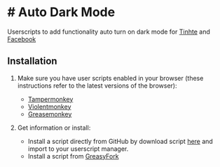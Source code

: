 # # Auto Dark Mode

Userscripts to add functionality auto turn on dark mode for [Tinhte](https://tinhte.vn/) and [Facebook](https://www.facebook.com/)

## Installation
1. Make sure you have user scripts enabled in your browser (these instructions refer to the latest versions of the browser):

	* [Tampermonkey](https://www.tampermonkey.net/)
	* [Violentmonkey](https://violentmonkey.github.io/get-it/)
	* [Greasemonkey](https://addons.mozilla.org/firefox/addon/greasemonkey/)

2. Get information or install:
	* Install a script directly from GitHub by download script [here](https://raw.githubusercontent.com/gh-sondh/auto-dark-mode-script/release/auto-dark-mode.js) and import to your userscript manager.
	* Install a script from [GreasyFork](https://greasyfork.org/scripts/443080-auto-dark-mode)